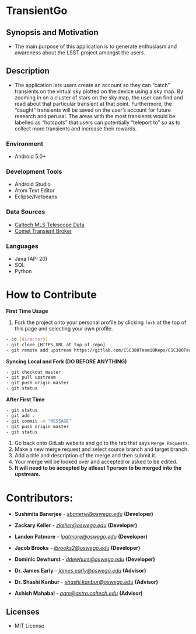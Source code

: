# TransientGo

## Synopsis and Motivation
* The main purpose of this application is to generate enthusiasm and awareness about the LSST project amongst the users.

## Description
* The application lets users create an account so they can “catch” transients on the virtual sky plotted on the device using a sky map. By zooming in on a cluster of stars on the sky map, the user can find and read about that particular transient at that point. Furthermore, the “caught” transients will be saved on the user’s account for future research and perusal. The areas with the most transients would be labelled as “hotspots” that users can potentially “teleport to” so as to collect more transients and increase their rewards.

### Environment
* Android 5.0+

### Development Tools
* Android Studio
* Atom Text Editor
* Eclipse/Netbeans

### Data Sources
* [Caltech MLS Telescope Data](http://nesssi.cacr.caltech.edu/MLS/CRTSII_Allns.html)
* [Comet Transient Broker](http://comet.transientskp.org)

### Languages
* Java (API 20)
* SQL
* Python

# How to Contribute
**First Time Usage**
1. Fork the project onto your personal profile by clicking `fork` at the top of this page and selecting your own profile.

```sh
- cd [directory]
- git clone [HTTPS URL at top of repo]
- git remote add upstream https://gitlab.com/CSC380Team10Repo/CSC380Team10Repo.git
```

**Syncing Local and Fork (DO BEFORE ANYTHING)**
```sh
- git checkout master
- git pull upstream
- git push origin master
- git status
```

**After First Time**
```sh
- git status
- git add .
- git commit -m "MESSAGE"
- git push origin master
- git status
```
1. Go back onto GitLab website and go to the tab that says `Merge Requests`.
2. Make a new merge request and select source branch and target branch.
3. Add a title and description of the merge and then submit it.
4. Your merge will be looked over and accepted or asked to be edited.
5. **It will need to be accepted by atleast 1 person to be merged into the upstream.**

# Contributors:

* **Sushmita Banerjee** - *sbanerje@oswego.edu* **(Developer)**

* **Zackary Keller** - *zkeller@oswego.edu* **(Developer)**

* **Landon Patmore** - *lpatmore@oswego.edu* **(Developer)**

* **Jacob Brooks** - *jbrooks2@oswego.edu* **(Developer)**

* **Dominic Dewhurst** - *ddewhurs@oswego.edu* **(Developer)**

* **Dr. James Early** - *james.early@oswego.edu* **(Advisor)**

* **Dr. Shashi Kanbur** - *shashi.kanbur@oswego.edu* **(Advisor)**

* **Ashish Mahabal** - *aam@astro.caltech.edu* **(Advisor)**

## Licenses
* MIT License
